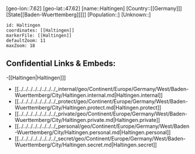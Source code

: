 ﻿---
location: [47.62,7.62]
mapzoom: [7,12] 
mapmarker: city 
type: City
tags:
- geo/City


SpocWebEntityId: 30737
isDeleted: false
confidential: public

---
[geo-lon::7.62]
[geo-lat::47.62]
[name::Haltingen]
[Country::[[Germany]]]
[State[[Baden-Wuerttemberg]]]]]
[Population::]
[Unknown::]


```leaflet
id: Haltingen
coordinates: [[Haltingen]]
markerFile: [[Haltingen]]
defaultZoom: 11 
maxZoom: 18
```


## Confidential Links & Embeds: 
-[[Haltingen|Haltingen]]] 
- [[../../../../../../../../_internal/geo/Continent/Europe/Germany/West/Baden-Wuerttemberg/City/Haltingen.internal.md|Haltingen.internal]] 
- [[../../../../../../../../_protect/geo/Continent/Europe/Germany/West/Baden-Wuerttemberg/City/Haltingen.protect.md|Haltingen.protect]] 
- [[../../../../../../../../_private/geo/Continent/Europe/Germany/West/Baden-Wuerttemberg/City/Haltingen.private.md|Haltingen.private]] 
- [[../../../../../../../../_personal/geo/Continent/Europe/Germany/West/Baden-Wuerttemberg/City/Haltingen.personal.md|Haltingen.personal]] 
- [[../../../../../../../../_secret/geo/Continent/Europe/Germany/West/Baden-Wuerttemberg/City/Haltingen.secret.md|Haltingen.secret]] 

